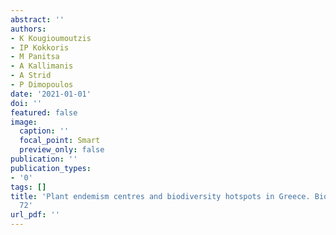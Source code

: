 ```yaml
---
abstract: ''
authors:
- K Kougioumoutzis
- IP Kokkoris
- M Panitsa
- A Kallimanis
- A Strid
- P Dimopoulos
date: '2021-01-01'
doi: ''
featured: false
image:
  caption: ''
  focal_point: Smart
  preview_only: false
publication: ''
publication_types:
- '0'
tags: []
title: 'Plant endemism centres and biodiversity hotspots in Greece. Biology 10 (2):
  72'
url_pdf: ''
---
```

